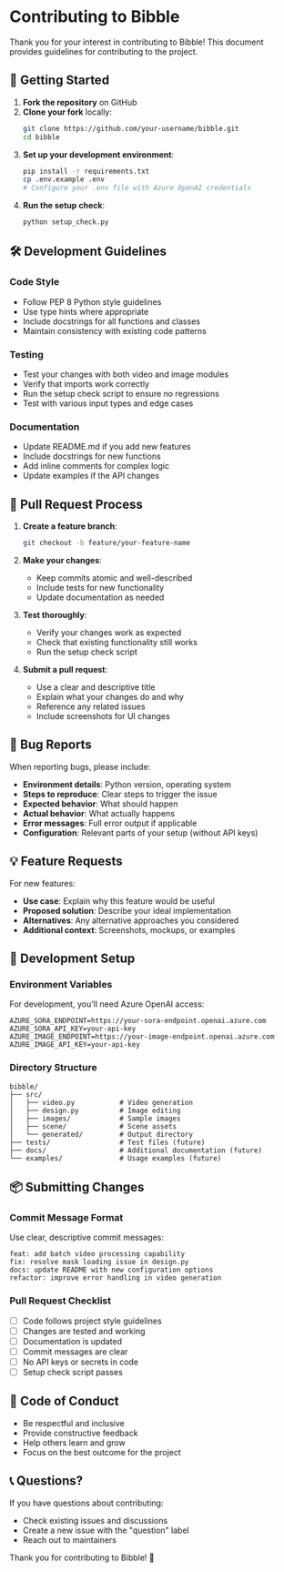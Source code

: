 # Contributing to Bibble

Thank you for your interest in contributing to Bibble! This document provides guidelines for contributing to the project.

## 🚀 Getting Started

1. **Fork the repository** on GitHub
2. **Clone your fork** locally:
   ```bash
   git clone https://github.com/your-username/bibble.git
   cd bibble
   ```
3. **Set up your development environment**:
   ```bash
   pip install -r requirements.txt
   cp .env.example .env
   # Configure your .env file with Azure OpenAI credentials
   ```
4. **Run the setup check**:
   ```bash
   python setup_check.py
   ```

## 🛠️ Development Guidelines

### Code Style
- Follow PEP 8 Python style guidelines
- Use type hints where appropriate
- Include docstrings for all functions and classes
- Maintain consistency with existing code patterns

### Testing
- Test your changes with both video and image modules
- Verify that imports work correctly
- Run the setup check script to ensure no regressions
- Test with various input types and edge cases

### Documentation
- Update README.md if you add new features
- Include docstrings for new functions
- Add inline comments for complex logic
- Update examples if the API changes

## 📝 Pull Request Process

1. **Create a feature branch**:
   ```bash
   git checkout -b feature/your-feature-name
   ```

2. **Make your changes**:
   - Keep commits atomic and well-described
   - Include tests for new functionality
   - Update documentation as needed

3. **Test thoroughly**:
   - Verify your changes work as expected
   - Check that existing functionality still works
   - Run the setup check script

4. **Submit a pull request**:
   - Use a clear and descriptive title
   - Explain what your changes do and why
   - Reference any related issues
   - Include screenshots for UI changes

## 🐛 Bug Reports

When reporting bugs, please include:

- **Environment details**: Python version, operating system
- **Steps to reproduce**: Clear steps to trigger the issue
- **Expected behavior**: What should happen
- **Actual behavior**: What actually happens
- **Error messages**: Full error output if applicable
- **Configuration**: Relevant parts of your setup (without API keys)

## 💡 Feature Requests

For new features:

- **Use case**: Explain why this feature would be useful
- **Proposed solution**: Describe your ideal implementation
- **Alternatives**: Any alternative approaches you considered
- **Additional context**: Screenshots, mockups, or examples

## 🔧 Development Setup

### Environment Variables
For development, you'll need Azure OpenAI access:

```env
AZURE_SORA_ENDPOINT=https://your-sora-endpoint.openai.azure.com
AZURE_SORA_API_KEY=your-api-key
AZURE_IMAGE_ENDPOINT=https://your-image-endpoint.openai.azure.com  
AZURE_IMAGE_API_KEY=your-api-key
```

### Directory Structure
```
bibble/
├── src/
│   ├── video.py           # Video generation
│   ├── design.py          # Image editing
│   ├── images/            # Sample images
│   ├── scene/             # Scene assets
│   └── generated/         # Output directory
├── tests/                 # Test files (future)
├── docs/                  # Additional documentation (future)
└── examples/              # Usage examples (future)
```

## 📦 Submitting Changes

### Commit Message Format
Use clear, descriptive commit messages:

```
feat: add batch video processing capability
fix: resolve mask loading issue in design.py
docs: update README with new configuration options
refactor: improve error handling in video generation
```

### Pull Request Checklist
- [ ] Code follows project style guidelines
- [ ] Changes are tested and working
- [ ] Documentation is updated
- [ ] Commit messages are clear
- [ ] No API keys or secrets in code
- [ ] Setup check script passes

## 🤝 Code of Conduct

- Be respectful and inclusive
- Provide constructive feedback
- Help others learn and grow
- Focus on the best outcome for the project

## 📞 Questions?

If you have questions about contributing:

- Check existing issues and discussions
- Create a new issue with the "question" label
- Reach out to maintainers

Thank you for contributing to Bibble! 🎉